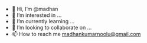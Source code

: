 - 👋 Hi, I’m @madhan
- 👀 I’m interested in ...
- 🌱 I’m currently learning ...
- 💞️ I’m looking to collaborate on ...
- 📫 How to reach me madhankumarnoolu@gmail.com

<!---
madhan1412/madhan1412 is a ✨ special ✨ repository because its `README.md` (this file) appears on your GitHub profile.
You can click the Preview link to take a look at your changes.
--->
